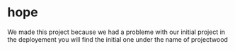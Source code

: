 # hope
We made this project because we had a probleme with our initial project in the deployement you will find the initial one under the name of  projectwood
